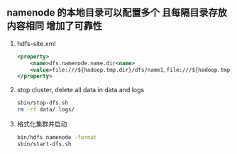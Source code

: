 ## namenode 的本地目录可以配置多个 且每隔目录存放内容相同 增加了可靠性

1. hdfs-site.xml
    ```xml
    <property>
        <name>dfs.namenode.name.dir<name>
        <value>file:///${hadoop.tmp.dir}/dfs/name1,file:///${hadoop.tmp.dir}/dfs/name2</value>
    </property>
2. stop cluster, delete all data in data and logs
    ```bash
    sbin/stop-dfs.sh
    rm -rf data/ logs/
    ```
3.  格式化集群并启动
    ```bash
    bin/hdfs namenode -format
    sbin/start-dfs.sh
    ```